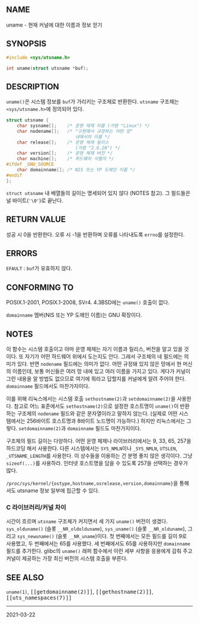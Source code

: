 ## NAME

uname - 현재 커널에 대한 이름과 정보 얻기

## SYNOPSIS

```c
#include <sys/utsname.h>

int uname(struct utsname *buf);
```

## DESCRIPTION

`uname()`은 시스템 정보를 `buf`가 가리키는 구조체로 반환한다. `utsname` 구조체는 `<sys/utsname.h>`에 정의되어 있다.

```c
struct utsname {
    char sysname[];    /* 운영 체제 이름 (가령 "Linux") */
    char nodename[];   /* "구현에서 규정하는 어떤 망"
                          내에서의 이름 */
    char release[];    /* 운영 체제 릴리스
                          (가령 "2.6.28") */
    char version[];    /* 운영 체제 버전 */
    char machine[];    /* 하드웨어 식별자 */
#ifdef _GNU_SOURCE
    char domainname[]; /* NIS 또는 YP 도메인 이름 */
#endif
};
```

`struct utsname` 내 배열들의 길이는 명세되어 있지 않다 (NOTES 참고). 그 필드들은 널 바이트(`'\0'`)로 끝난다.

## RETURN VALUE

성공 시 0을 반환한다. 오류 시 -1을 반환하며 오류를 나타내도록 `errno`를 설정한다.

## ERRORS

`EFAULT`
:   `buf`가 유효하지 않다.

## CONFORMING TO

POSIX.1-2001, POSIX.1-2008, SVr4. 4.3BSD에는 `uname()` 호출이 없다.

`domainname` 멤버(NIS 또는 YP 도메인 이름)는 GNU 확장이다.

## NOTES

이 함수는 시스템 호출이고 아마 운영 체제는 자기 이름과 릴리스, 버전을 알고 있을 것이다. 또 자기가 어떤 하드웨어 위에서 도는지도 안다. 그래서 구조체의 네 필드에는 의미가 있다. 반면 `nodename` 필드에는 의미가 없다. 어떤 규정돼 있지 않은 망에서 현 머신의 이름인데, 보통 머신들은 여러 망 내에 있고 여러 이름을 가지고 있다. 게다가 커널이 그런 내용을 알 방법도 없으므로 여기에 뭐라고 답할지를 커널에게 알려 주어야 한다. `domainname` 필드에서도 마찬가지이다.

이를 위해 리눅스에서는 시스템 호출 `sethostname(2)`과 `setdomainname(2)`을 사용한다. 참고로 어느 표준에서도 `sethostname(2)`으로 설정한 호스트명이 `uname()`이 반환하는 구조체의 `nodename` 필드와 같은 문자열이라고 말하지 않는다. (실제로 어떤 시스템에서는 256바이트 호스트명과 8바이트 노드명이 가능하다.) 하지만 리눅스에서는 그렇다. `setdomainname(2)`과 `domainname` 필드도 마찬가지이다.

구조체의 필드 길이는 다양하다. 어떤 운영 체제나 라이브러리에서는 9, 33, 65, 257을 하드코딩 해서 사용한다. 다른 시스템에서는 `SYS_NMLN`이나 `_SYS_NMLN`, `UTSLEN`, `_UTSNAME_LENGTH`를 사용한다. 이 상수들을 이용하는 건 분명 좋지 않은 생각이다. 그냥 `sizeof(...)`를 사용하라. 인터넷 호스트명을 담을 수 있도록 257을 선택하는 경우가 많다.

`/proc/sys/kernel/{ostype,hostname,osrelease,version,domainname}`을 통해서도 utsname 정보 일부에 접근할 수 있다.

### C 라이브러리/커널 차이

시간이 흐르며 `utsname` 구조체가 커지면서 세 가지 `uname()` 버전이 생겼다. `sys_olduname()` (슬롯 `__NR_oldolduname`), `sys_uname()` (슬롯 `__NR_olduname`), 그리고 `sys_newuname()` (슬롯 `__NR_uname`)이다. 첫 번째에서는 모든 필드를 길이 9로 사용했고, 두 번째에서는 65를 사용했다. 세 번째에서도 65를 사용하지만 `domainname` 필드를 추가한다. glibc의 `uname()` 래퍼 함수에서 이런 세부 사항을 응용에게 감춰 주고 커널이 제공하는 가장 최신 버전의 시스템 호출을 부른다.

## SEE ALSO

`uname(1)`, <tt>[[getdomainname(2)]]</tt>, <tt>[[gethostname(2)]]</tt>, <tt>[[uts_namespaces(7)]]</tt>

----

2021-03-22
